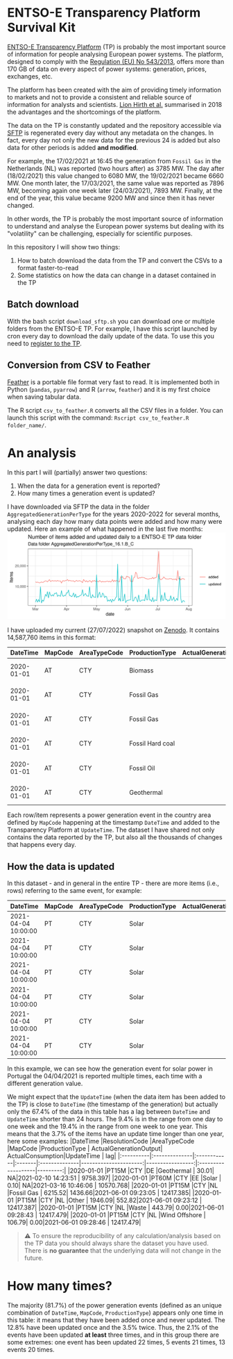 # ENTSO-E Transparency Platform Survival Kit

[ENTSO-E Transparency Platform](https://transparency.entsoe.eu/) (TP) is probably the most important source of information for people analysing European power systems. The platform, designed to comply with the [Regulation (EU) No 543/2013](https://eur-lex.europa.eu/LexUriServ/LexUriServ.do?uri=OJ:L:2013:163:0001:0012:EN:PDF), offers more than 170 GB of data on every aspect of power systems: generation, prices, exchanges, etc.

The platform has been created with the aim of providing timely information to markets and not to provide a consistent and reliable source of information for analysts and scientists. [Lion Hirth et al.](https://www.sciencedirect.com/science/article/pii/S0306261918306068) summarised in 2018 the advantages and the shortcomings of the platform.

The data on the TP is constantly updated and the repository accessible via [SFTP](https://transparency.entsoe.eu/content/static_content/Static%20content/knowledge%20base/SFTP-Transparency_Docs.html) is regenerated every day without any metadata on the changes. In fact, every day not only the new data for the previous 24 is added but also data for other periods is added **and modified**.

For example, the 17/02/2021 at 16:45 the generation from `Fossil Gas` in the Netherlands (NL) was reported (two hours after) as 3785 MW. The day after (18/02/2021) this value changed to 6080 MW, the 19/02/2021 became 6660 MW. One month later, the 17/03/2021, the same value was reported as 7896 MW, becoming again one week later (24/03/2021), 7893 MW. Finally, at the end of the year, this value became 9200 MW and since then it has never changed. 

In other words, the TP is probably the most important source of information to understand and analyse the European power systems but dealing with its "volatility" can be challenging, especially for scientific purposes. 

In this repository I will show two things:
  1. How to batch download the data from the TP and convert the CSVs to a format faster-to-read
  2. Some statistics on how the data can change in a dataset contained in the TP

## Batch download

With the bash script `download_sftp.sh` you can download one or multiple folders from the ENTSO-E TP. For example, I have this script launched by cron every day to download the daily update of the data. 
To use this you need to [register to the TP](https://transparency.entsoe.eu/usrm/user/createPublicUser).

## Conversion from CSV to Feather
[Feather](https://arrow.apache.org/docs/python/feather.html) is a portable file format very fast to read. It is implemented both in Python (`pandas`, `pyarrow`) and R (`arrow`, `feather`) and it is my first choice when saving tabular data. 

The R script `csv_to_feather.R` converts all the CSV files in a folder. 
You can launch this script with the command: `Rscript csv_to_feather.R folder_name/`. 

# An analysis

In this part I will (partially) answer two questions: 
1.   When the data for a generation event is reported?
2.   How many times a generation event is updated?

I have downloaded via SFTP the data in the folder `AggregatedGenerationPerType` for the years 2020-2022 for several months, analysing each day how many data points were added and how many were updated. Here an example of what happened in the last five months:
![Screenshot](figs/items-updates_added_20220301_20220728.png)

I have uploaded my current (27/07/2022) snapshot on [Zenodo](https://doi.org/10.5281/zenodo.6939101). It contains 14,587,760 items in this format:

|DateTime   |MapCode |AreaTypeCode |ProductionType   | ActualGenerationOutput|UpdateTime          |ResolutionCode | ActualConsumption|id                             |
|:----------|:-------|:------------|:----------------|----------------------:|:-------------------|:--------------|-----------------:|:------------------------------|
|2020-01-01 |AT      |CTY          |Biomass          |                 208.00|2020-01-01 02:17:40 |PT15M          |                 0|1577836800-AT-Biomass          |
|2020-01-01 |AT      |CTY          |Fossil Gas       |                1797.60|2020-04-01 03:46:12 |PT15M          |                 0|1577836800-AT-Fossil Gas       |
|2020-01-01 |AT      |CTY          |Fossil Gas       |                1762.40|2022-02-17 15:16:10 |PT15M          |                 0|1577836800-AT-Fossil Gas       |
|2020-01-01 |AT      |CTY          |Fossil Hard coal |                 160.00|2020-01-03 11:20:16 |PT15M          |                 0|1577836800-AT-Fossil Hard coal |
|2020-01-01 |AT      |CTY          |Fossil Oil       |                   0.00|2020-01-01 02:17:41 |PT15M          |                 0|1577836800-AT-Fossil Oil       |
|2020-01-01 |AT      |CTY          |Geothermal       |                   0.07|2020-01-01 02:17:39 |PT15M          |                 0|1577836800-AT-Geothermal       |

Each row/item represents a power generation event in the country area defined by `MapCode` happening at the timestamp `DateTime` and added to the Transparency Platform at `UpdateTime`. The dataset I have shared not only contains the data reported by the TP, but also all the thousands of changes that happens every day.

## How the data is updated

In this dataset - and in general in the entire TP - there are more items (i.e., rows) referring to the same event, for example:

|DateTime            |MapCode |AreaTypeCode |ProductionType | ActualGenerationOutput|UpdateTime          |ResolutionCode | ActualConsumption|id                  |
|:-------------------|:-------|:------------|:--------------|----------------------:|:-------------------|:--------------|-----------------:|:-------------------|
|2021-04-04 10:00:00 |PT      |CTY          |Solar          |                  548.6|2021-04-06 19:21:24 |PT60M          |                NA|1617530400-PT-Solar |
|2021-04-04 10:00:00 |PT      |CTY          |Solar          |                  548.7|2021-04-12 06:53:42 |PT60M          |                NA|1617530400-PT-Solar |
|2021-04-04 10:00:00 |PT      |CTY          |Solar          |                  537.2|2021-04-18 12:51:40 |PT60M          |                NA|1617530400-PT-Solar |
|2021-04-04 10:00:00 |PT      |CTY          |Solar          |                  537.3|2021-04-25 22:57:33 |PT60M          |                NA|1617530400-PT-Solar |
|2021-04-04 10:00:00 |PT      |CTY          |Solar          |                  536.7|2021-05-03 05:03:56 |PT60M          |                NA|1617530400-PT-Solar |
|2021-04-04 10:00:00 |PT      |CTY          |Solar          |                  535.3|2021-05-15 20:56:27 |PT60M          |                NA|1617530400-PT-Solar |

In this example, we can see how the generation event for solar power in Portugal the 04/04/2021 is reported multiple times, each time with a different generation value. 

We might expect that the `UpdateTime` (when the data item has been added to the TP) is close to  `DateTime` (the timestamp of the generation) but actually only the 67.4% of the data in this table has a lag between `DateTime` and `UpdateTime` shorter than 24 hours. The 9.4% is in the range from one day to one week and the 19.4% in the range from one week to one year. This means that the 3.7% of the items have an update time longer than one year, here some examples:
|DateTime   |ResolutionCode |AreaTypeCode |MapCode |ProductionType | ActualGenerationOutput| ActualConsumption|UpdateTime          |       lag|
|:----------|:--------------|:------------|:-------|:--------------|----------------------:|-----------------:|:-------------------|---------:|
|2020-01-01 |PT15M          |CTY          |DE      |Geothermal     |                  30.01|                NA|2021-02-10 14:23:51 |  9758.397|
|2020-01-01 |PT60M          |CTY          |EE      |Solar          |                   0.10|                NA|2021-03-16 10:46:06 | 10570.768|
|2020-01-01 |PT15M          |CTY          |NL      |Fossil Gas     |                6215.52|           1436.66|2021-06-01 09:23:05 | 12417.385|
|2020-01-01 |PT15M          |CTY          |NL      |Other          |                1946.09|            552.82|2021-06-01 09:23:12 | 12417.387|
|2020-01-01 |PT15M          |CTY          |NL      |Waste          |                 443.79|              0.00|2021-06-01 09:28:43 | 12417.479|
|2020-01-01 |PT15M          |CTY          |NL      |Wind Offshore  |                 106.79|              0.00|2021-06-01 09:28:46 | 12417.479|

> :warning: To ensure the reproducibility of any calculation/analysis based on the TP data you should always share the dataset you have used. There is **no guarantee** that the underlying data will not change in the future.

# How many times? 

The majority (81.7%) of the power generation events (defined as an unique combination of `DateTime`, `MapCode`, `ProductionType`) appears only one time in this table: it means that they have been added once and never updated. The 12.8% have been updated once and the 3.5% twice. Thus, the 2.1% of the events have been updated **at least** three times, and in this group there are some extremes: one event has been updated 22 times, 5 events 21 times, 13 events 20 times. 
